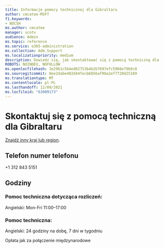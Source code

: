 ```yaml
---
title: Informacje pomocy technicznej dla Gibraltaru
author: cmcatee-MSFT
f1.keywords:
- NOCSH
ms.author: cmcatee
manager: scotv
audience: Admin
ms.topic: reference
ms.service: o365-administration
ms.collection: Adm_Support
ms.localizationpriority: medium
description: Dowiedz się, jak skontaktować się z pomocą techniczną dla swojego kraju lub regionu.
ROBOTS: NOINDEX, NOFOLLOW
ms.openlocfilehash: 3e29b1c564ed02753b4b2b7697efc5908e79b9c8
ms.sourcegitcommit: 0ee2dabe402d44fecb6856af98a2ef7720d25189
ms.translationtype: MT
ms.contentlocale: pl-PL
ms.lasthandoff: 12/09/2021
ms.locfileid: "63009173"
---
```

# <a name="contact-support-for-gibraltar"></a>Skontaktuj się z pomocą techniczną dla Gibraltaru

[Znajdź inny kraj lub region](../get-help-support.md).

## <a name="phone-number"></a>Telefon numer telefonu
+1 312 843 5151

## <a name="hours"></a>Godziny
### <a name="billing-support"></a>Pomoc techniczna dotycząca rozliczeń:

Angielski: Mon-Fri 11:00–17:00

### <a name="technical-support"></a>Pomoc techniczna:

Angielski: 24 godziny na dobę, 7 dni w tygodniu

Opłata jak za połączenie międzynarodowe

